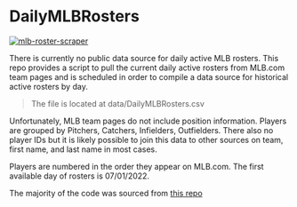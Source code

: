 # DailyMLBRosters

[![mlb-roster-scraper](https://github.com/dtreisman/DailyMLBRosters/actions/workflows/scraper-schedule.yml/badge.svg)](https://github.com/dtreisman/DailyMLBRosters/actions/workflows/scraper-schedule.yml)

There is currently no public data source for daily active MLB rosters. This repo provides a script to pull the current daily active rosters from MLB.com team pages and is scheduled in order to compile a data source for historical active rosters by day.

> The file is located at data/DailyMLBRosters.csv

Unfortunately, MLB team pages do not include position information. Players are grouped by Pitchers, Catchers, Infielders, Outfielders. There also no player IDs but it is likely possible to join this data to other sources on team, first name, and last name in most cases. 

Players are numbered in the order they appear on MLB.com. 
The first available day of rosters is 07/01/2022.

The majority of the code was sourced from [this repo](https://gist.github.com/Jreyno40/947419b81644d4a0fc714866a0e81cde)
